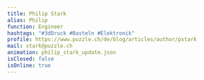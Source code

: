 ```yaml
---
title: Philip Stark
alias: Philip
function: Engineer
hashtags: "#3dDruck #Basteln #Elektronik"
profile: https://www.puzzle.ch/de/blog/articles/author/pstark
mail: stark@puzzle.ch
animation: philip_stark_update.json
isClosed: false
isOnline: true
---
```

